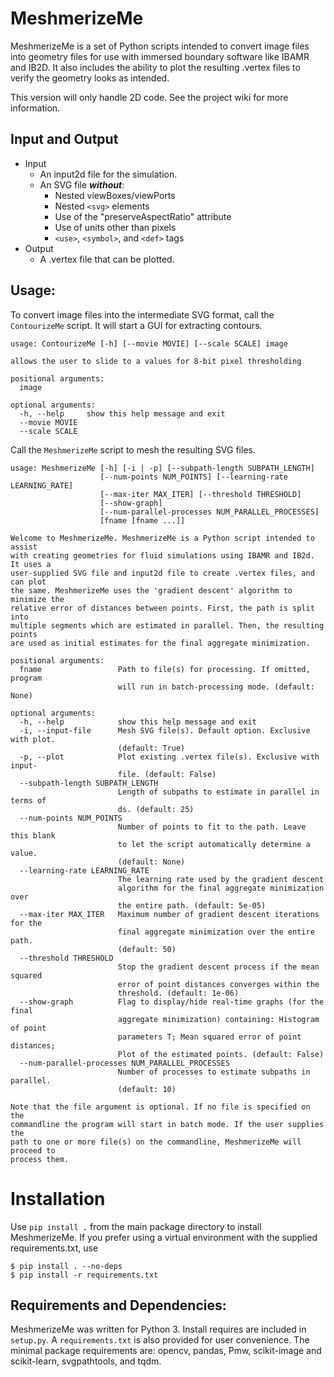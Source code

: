 # MeshmerizeMe
MeshmerizeMe is a set of Python scripts intended to convert image files into
geometry files for use with immersed boundary software like IBAMR and IB2D. 
It also includes the ability to plot the resulting .vertex files to verify 
the geometry looks as intended.

This version will only handle 2D code. See the project wiki for more
information.

## Input and Output
- Input
    - An input2d file for the simulation.
    - An SVG file ___without___:
        - Nested viewBoxes/viewPorts
        - Nested `<svg>` elements
        - Use of the "preserveAspectRatio" attribute
        - Use of units other than pixels
        - `<use>`, `<symbol>`, and `<def>` tags
- Output
    - A .vertex file that can be plotted.

## Usage:
To convert image files into the intermediate SVG format, call the 
`ContourizeMe` script. It will start a GUI for extracting contours. 

```
usage: ContourizeMe [-h] [--movie MOVIE] [--scale SCALE] image

allows the user to slide to a values for 8-bit pixel thresholding

positional arguments:
  image

optional arguments:
  -h, --help     show this help message and exit
  --movie MOVIE
  --scale SCALE
```

Call the `MeshmerizeMe` script to mesh the resulting SVG files.

```
usage: MeshmerizeMe [-h] [-i | -p] [--subpath-length SUBPATH_LENGTH]
                    [--num-points NUM_POINTS] [--learning-rate LEARNING_RATE]
                    [--max-iter MAX_ITER] [--threshold THRESHOLD]
                    [--show-graph]
                    [--num-parallel-processes NUM_PARALLEL_PROCESSES]
                    [fname [fname ...]]

Welcome to MeshmerizeMe. MeshmerizeMe is a Python script intended to assist 
with creating geometries for fluid simulations using IBAMR and IB2d. It uses a 
user-supplied SVG file and input2d file to create .vertex files, and can plot 
the same. MeshmerizeMe uses the 'gradient descent' algorithm to minimize the 
relative error of distances between points. First, the path is split into 
multiple segments which are estimated in parallel. Then, the resulting points 
are used as initial estimates for the final aggregate minimization.

positional arguments:
  fname                 Path to file(s) for processing. If omitted, program
                        will run in batch-processing mode. (default: None)

optional arguments:
  -h, --help            show this help message and exit
  -i, --input-file      Mesh SVG file(s). Default option. Exclusive with plot.
                        (default: True)
  -p, --plot            Plot existing .vertex file(s). Exclusive with input-
                        file. (default: False)
  --subpath-length SUBPATH_LENGTH
                        Length of subpaths to estimate in parallel in terms of
                        ds. (default: 25)
  --num-points NUM_POINTS
                        Number of points to fit to the path. Leave this blank
                        to let the script automatically determine a value.
                        (default: None)
  --learning-rate LEARNING_RATE
                        The learning rate used by the gradient descent
                        algorithm for the final aggregate minimization over
                        the entire path. (default: 5e-05)
  --max-iter MAX_ITER   Maximum number of gradient descent iterations for the
                        final aggregate minimization over the entire path.
                        (default: 50)
  --threshold THRESHOLD
                        Stop the gradient descent process if the mean squared
                        error of point distances converges within the
                        threshold. (default: 1e-06)
  --show-graph          Flag to display/hide real-time graphs (for the final
                        aggregate minimization) containing: Histogram of point
                        parameters T; Mean squared error of point distances;
                        Plot of the estimated points. (default: False)
  --num-parallel-processes NUM_PARALLEL_PROCESSES
                        Number of processes to estimate subpaths in parallel.
                        (default: 10)

Note that the file argument is optional. If no file is specified on the
commandline the program will start in batch mode. If the user supplies the
path to one or more file(s) on the commandline, MeshmerizeMe will proceed to
process them.
```

# Installation
Use `pip install .` from the main package directory to install MeshmerizeMe.
If you prefer using a virtual environment with the supplied requirements.txt,
use

```shell
$ pip install . --no-deps
$ pip install -r requirements.txt  
```

## Requirements and Dependencies:

MeshmerizeMe was written for Python 3. Install requires are included in `setup.py`. A `requirements.txt` is also provided for user convenience. The minimal package requirements are: opencv, pandas, Pmw, scikit-image and scikit-learn, svgpathtools, and tqdm.

